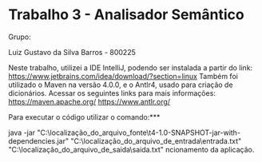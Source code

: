 # Trabalho 3 - Analisador Semântico

Grupo:

Luiz Gustavo da Silva Barros - 800225

Neste trabalho, utilizei a IDE IntelliJ, podendo ser instalada a partir do link:
https://www.jetbrains.com/idea/download/?section=linux
Também foi utilizado o Maven na versão 4.0.0, e o Antlr4, usado para criação de dicionários.
Acessar os seguintes links para mais informações: 
https://maven.apache.org/
https://www.antlr.org/

Para executar o código utilizar o comando:*** 

java -jar "C:\localização_do_arquivo_fonte\t4-1.0-SNAPSHOT-jar-with-dependencies.jar" "C:\localização_do_arquivo_de_entrada\entrada.txt" "C:\localização_do_arquivo_de_saida\saida.txt"
ncionamento da aplicação.
